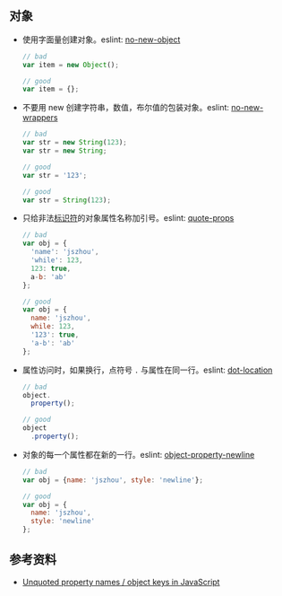 ## 对象

  - 使用字面量创建对象。eslint: [no-new-object](http://eslint.org/docs/rules/no-new-object)

    ```javascript
    // bad
    var item = new Object();

    // good
    var item = {};
    ```
    
  - 不要用 new 创建字符串，数值，布尔值的包装对象。eslint: [no-new-wrappers](http://eslint.org/docs/rules/no-new-wrappers)

    ```javascript
    // bad
    var str = new String(123);
    var str = new String;

    // good
    var str = '123';

    // good
    var str = String(123);
    ```
  
  - 只给非法[标识符](https://developer.mozilla.org/zh-CN/docs/Glossary/Identifier)的对象属性名称加引号。eslint: [quote-props](http://eslint.org/docs/rules/quote-props)

    ```javascript
    // bad
    var obj = {
      'name': 'jszhou',
      'while': 123,
      123: true,
      a-b: 'ab'
    };

    // good
    var obj = {
      name: 'jszhou',
      while: 123,
      '123': true,
      'a-b': 'ab'
    };
    ```

  - 属性访问时，如果换行，点符号 `.` 与属性在同一行。eslint: [dot-location](http://eslint.org/docs/rules/dot-location)

    ```javascript
    // bad
    object.
      property();

    // good
    object
      .property();
    ```

  - 对象的每一个属性都在新的一行。eslint: [object-property-newline](http://eslint.org/docs/rules/object-property-newline)

    ```javascript
    // bad
    var obj = {name: 'jszhou', style: 'newline'};

    // good
    var obj = {
      name: 'jszhou',
      style: 'newline'
    };
    ```

## 参考资料

  - [Unquoted property names / object keys in JavaScript](https://mathiasbynens.be/notes/javascript-properties)

